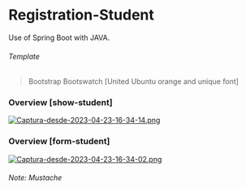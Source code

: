 # Registration-Student
Use of Spring Boot with JAVA.
###### Template
> Bootstrap 
> Bootswatch [United Ubuntu orange and unique font]
### Overview [show-student]
[![Captura-desde-2023-04-23-16-34-14.png](https://i.postimg.cc/Cx3JYCT4/Captura-desde-2023-04-23-16-34-14.png)](https://postimg.cc/Hrtb9yLJ)
### Overview [form-student]
[![Captura-desde-2023-04-23-16-34-02.png](https://i.postimg.cc/zfwwr9kJ/Captura-desde-2023-04-23-16-34-02.png)](https://postimg.cc/Tyw5jNSS)
###### Note: Mustache
